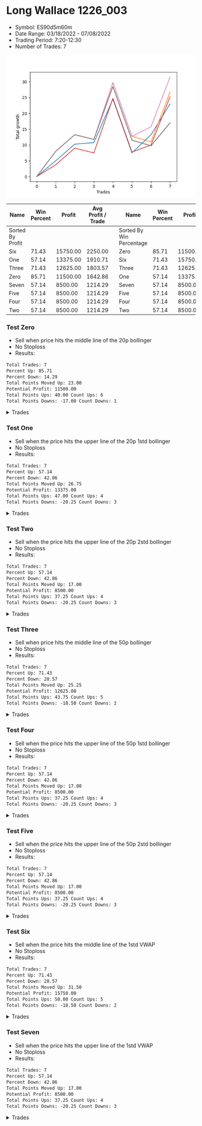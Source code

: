 # Long Wallace 1226_003 
- Symbol: ES90d5m60m
- Date Range: 03/18/2022 - 07/08/2022
- Trading Period: 7:20-12:30
- Number of Trades: 7

![Plot](LongWallace1226_003ES90d5m60m.png)

| Name | Win Percent | Profit | Avg Profit / Trade |     | Name | Win Percent | Profit | Avg Profit / Trade |
| ---- | ----------- | ------ | ------------------ | --- | ---- | ----------- | ------ | ------------------ |
| Sorted By <br> Profit | | | | | Sorted By <br> Win Percentage ||||
| Six | 71.43 | 15750.00 | 2250.00 |     | Zero | 85.71 | 11500.00 | 1642.86 |
| One | 57.14 | 13375.00 | 1910.71 |     | Six | 71.43 | 15750.00 | 2250.00 |
| Three | 71.43 | 12625.00 | 1803.57 |     | Three | 71.43 | 12625.00 | 1803.57 |
| Zero | 85.71 | 11500.00 | 1642.86 |     | One | 57.14 | 13375.00 | 1910.71 |
| Seven | 57.14 | 8500.00 | 1214.29 |     | Seven | 57.14 | 8500.00 | 1214.29 |
| Five | 57.14 | 8500.00 | 1214.29 |     | Five | 57.14 | 8500.00 | 1214.29 |
| Four | 57.14 | 8500.00 | 1214.29 |     | Four | 57.14 | 8500.00 | 1214.29 |
| Two | 57.14 | 8500.00 | 1214.29 |     | Two | 57.14 | 8500.00 | 1214.29 |

### Test Zero
* Sell when price hits the middle line of the 20p bollinger
* No Stoploss
* Results:
```
Total Trades: 7
Percent Up: 85.71
Percent Down: 14.29
Total Points Moved Up: 23.00
Potential Profit: 11500.00
Total Points Ups: 40.00 Count Ups: 6
Total Points Downs: -17.00 Count Downs: 1
```

<details><summary>Trades</summary>

<code>In: 2022-03-29 09:40:00		Out: 2022-03-29 10:36:00		Total Position Time: 56:00		Total Move Up: 5.00		Total to Date: 5.00</code> <br />
<code>In: 2022-03-30 12:30:00		Out: 2022-03-30 12:46:00		Total Position Time: 16:00		Total Move Up: 5.25		Total to Date: 10.25</code> <br />
<code>In: 2022-03-31 09:40:00		Out: 2022-03-31 10:31:05		Total Position Time: 51:05		Total Move Up: 0.50		Total to Date: 10.75</code> <br />
<code>In: 2022-04-20 12:00:00		Out: 2022-04-20 12:24:15		Total Position Time: 24:15		Total Move Up: 13.75		Total to Date: 24.50</code> <br />
<code>In: 2022-05-02 10:10:00		Out: 2022-05-02 11:10:55		Total Position Time: 60:55		Total Move Up: -17.00		Total to Date: 7.50</code> <br />
<code>In: 2022-06-27 09:40:00		Out: 2022-06-27 10:21:30		Total Position Time: 41:30		Total Move Up: 5.75		Total to Date: 13.25</code> <br />
<code>In: 2022-06-29 09:35:00		Out: 2022-06-29 10:01:50		Total Position Time: 26:50		Total Move Up: 9.75		Total to Date: 23.00</code> <br />


</details>

### Test One
* Sell when the price hits the upper line of the 20p 1std bollinger
* No Stoploss
* Results:
```
Total Trades: 7
Percent Up: 57.14
Percent Down: 42.86
Total Points Moved Up: 26.75
Potential Profit: 13375.00
Total Points Ups: 47.00 Count Ups: 4
Total Points Downs: -20.25 Count Downs: 3
```

<details><summary>Trades</summary>

<code>In: 2022-03-29 09:40:00		Out: 2022-03-29 10:40:55		Total Position Time: 60:55		Total Move Up: 8.00		Total to Date: 8.00</code> <br />
<code>In: 2022-03-30 12:30:00		Out: 2022-03-30 12:46:00		Total Position Time: 16:00		Total Move Up: 5.25		Total to Date: 13.25</code> <br />
<code>In: 2022-03-31 09:40:00		Out: 2022-03-31 10:40:55		Total Position Time: 60:55		Total Move Up: -1.50		Total to Date: 11.75</code> <br />
<code>In: 2022-04-20 12:00:00		Out: 2022-04-20 12:45:15		Total Position Time: 45:15		Total Move Up: 18.00		Total to Date: 29.75</code> <br />
<code>In: 2022-05-02 10:10:00		Out: 2022-05-02 11:10:55		Total Position Time: 60:55		Total Move Up: -17.00		Total to Date: 12.75</code> <br />
<code>In: 2022-06-27 09:40:00		Out: 2022-06-27 10:40:55		Total Position Time: 60:55		Total Move Up: -1.75		Total to Date: 11.00</code> <br />
<code>In: 2022-06-29 09:35:00		Out: 2022-06-29 10:11:05		Total Position Time: 36:05		Total Move Up: 15.75		Total to Date: 26.75</code> <br />


</details>

### Test Two
* Sell when the price hits the upper line of the 20p 2std bollinger
* No Stoploss
* Results:
```
Total Trades: 7
Percent Up: 57.14
Percent Down: 42.86
Total Points Moved Up: 17.00
Potential Profit: 8500.00
Total Points Ups: 37.25 Count Ups: 4
Total Points Downs: -20.25 Count Downs: 3
```

<details><summary>Trades</summary>

<code>In: 2022-03-29 09:40:00		Out: 2022-03-29 10:40:55		Total Position Time: 60:55		Total Move Up: 8.00		Total to Date: 8.00</code> <br />
<code>In: 2022-03-30 12:30:00		Out: 2022-03-30 12:46:00		Total Position Time: 16:00		Total Move Up: 5.25		Total to Date: 13.25</code> <br />
<code>In: 2022-03-31 09:40:00		Out: 2022-03-31 10:40:55		Total Position Time: 60:55		Total Move Up: -1.50		Total to Date: 11.75</code> <br />
<code>In: 2022-04-20 12:00:00		Out: 2022-04-20 12:46:00		Total Position Time: 46:00		Total Move Up: 16.75		Total to Date: 28.50</code> <br />
<code>In: 2022-05-02 10:10:00		Out: 2022-05-02 11:10:55		Total Position Time: 60:55		Total Move Up: -17.00		Total to Date: 11.50</code> <br />
<code>In: 2022-06-27 09:40:00		Out: 2022-06-27 10:40:55		Total Position Time: 60:55		Total Move Up: -1.75		Total to Date: 9.75</code> <br />
<code>In: 2022-06-29 09:35:00		Out: 2022-06-29 10:35:55		Total Position Time: 60:55		Total Move Up: 7.25		Total to Date: 17.00</code> <br />


</details>

### Test Three
* Sell when price hits the middle line of the 50p bollinger
* No Stoploss
* Results:
```
Total Trades: 7
Percent Up: 71.43
Percent Down: 28.57
Total Points Moved Up: 25.25
Potential Profit: 12625.00
Total Points Ups: 43.75 Count Ups: 5
Total Points Downs: -18.50 Count Downs: 2
```

<details><summary>Trades</summary>

<code>In: 2022-03-29 09:40:00		Out: 2022-03-29 09:43:20		Total Position Time: 03:20		Total Move Up: 3.75		Total to Date: 3.75</code> <br />
<code>In: 2022-03-30 12:30:00		Out: 2022-03-30 12:46:00		Total Position Time: 16:00		Total Move Up: 5.25		Total to Date: 9.00</code> <br />
<code>In: 2022-03-31 09:40:00		Out: 2022-03-31 10:40:55		Total Position Time: 60:55		Total Move Up: -1.50		Total to Date: 7.50</code> <br />
<code>In: 2022-04-20 12:00:00		Out: 2022-04-20 12:25:50		Total Position Time: 25:50		Total Move Up: 17.25		Total to Date: 24.75</code> <br />
<code>In: 2022-05-02 10:10:00		Out: 2022-05-02 11:10:55		Total Position Time: 60:55		Total Move Up: -17.00		Total to Date: 7.75</code> <br />
<code>In: 2022-06-27 09:40:00		Out: 2022-06-27 09:41:15		Total Position Time: 01:15		Total Move Up: 2.25		Total to Date: 10.00</code> <br />
<code>In: 2022-06-29 09:35:00		Out: 2022-06-29 10:10:45		Total Position Time: 35:45		Total Move Up: 15.25		Total to Date: 25.25</code> <br />


</details>

### Test Four
* Sell when the price hits the upper line of the 50p 1std bollinger
* No Stoploss
* Results:
```
Total Trades: 7
Percent Up: 57.14
Percent Down: 42.86
Total Points Moved Up: 17.00
Potential Profit: 8500.00
Total Points Ups: 37.25 Count Ups: 4
Total Points Downs: -20.25 Count Downs: 3
```

<details><summary>Trades</summary>

<code>In: 2022-03-29 09:40:00		Out: 2022-03-29 10:40:55		Total Position Time: 60:55		Total Move Up: 8.00		Total to Date: 8.00</code> <br />
<code>In: 2022-03-30 12:30:00		Out: 2022-03-30 12:46:00		Total Position Time: 16:00		Total Move Up: 5.25		Total to Date: 13.25</code> <br />
<code>In: 2022-03-31 09:40:00		Out: 2022-03-31 10:40:55		Total Position Time: 60:55		Total Move Up: -1.50		Total to Date: 11.75</code> <br />
<code>In: 2022-04-20 12:00:00		Out: 2022-04-20 12:46:00		Total Position Time: 46:00		Total Move Up: 16.75		Total to Date: 28.50</code> <br />
<code>In: 2022-05-02 10:10:00		Out: 2022-05-02 11:10:55		Total Position Time: 60:55		Total Move Up: -17.00		Total to Date: 11.50</code> <br />
<code>In: 2022-06-27 09:40:00		Out: 2022-06-27 10:40:55		Total Position Time: 60:55		Total Move Up: -1.75		Total to Date: 9.75</code> <br />
<code>In: 2022-06-29 09:35:00		Out: 2022-06-29 10:35:55		Total Position Time: 60:55		Total Move Up: 7.25		Total to Date: 17.00</code> <br />


</details>

### Test Five
* Sell when the price hits the upper line of the 50p 2std bollinger
* No Stoploss
* Results:
```
Total Trades: 7
Percent Up: 57.14
Percent Down: 42.86
Total Points Moved Up: 17.00
Potential Profit: 8500.00
Total Points Ups: 37.25 Count Ups: 4
Total Points Downs: -20.25 Count Downs: 3
```

<details><summary>Trades</summary>

<code>In: 2022-03-29 09:40:00		Out: 2022-03-29 10:40:55		Total Position Time: 60:55		Total Move Up: 8.00		Total to Date: 8.00</code> <br />
<code>In: 2022-03-30 12:30:00		Out: 2022-03-30 12:46:00		Total Position Time: 16:00		Total Move Up: 5.25		Total to Date: 13.25</code> <br />
<code>In: 2022-03-31 09:40:00		Out: 2022-03-31 10:40:55		Total Position Time: 60:55		Total Move Up: -1.50		Total to Date: 11.75</code> <br />
<code>In: 2022-04-20 12:00:00		Out: 2022-04-20 12:46:00		Total Position Time: 46:00		Total Move Up: 16.75		Total to Date: 28.50</code> <br />
<code>In: 2022-05-02 10:10:00		Out: 2022-05-02 11:10:55		Total Position Time: 60:55		Total Move Up: -17.00		Total to Date: 11.50</code> <br />
<code>In: 2022-06-27 09:40:00		Out: 2022-06-27 10:40:55		Total Position Time: 60:55		Total Move Up: -1.75		Total to Date: 9.75</code> <br />
<code>In: 2022-06-29 09:35:00		Out: 2022-06-29 10:35:55		Total Position Time: 60:55		Total Move Up: 7.25		Total to Date: 17.00</code> <br />


</details>

### Test Six
* Sell when the price hits the middle line of the 1std VWAP
* No Stoploss
* Results:
```
Total Trades: 7
Percent Up: 71.43
Percent Down: 28.57
Total Points Moved Up: 31.50
Potential Profit: 15750.00
Total Points Ups: 50.00 Count Ups: 5
Total Points Downs: -18.50 Count Downs: 2
```

<details><summary>Trades</summary>

<code>In: 2022-03-29 09:40:00		Out: 2022-03-29 10:40:55		Total Position Time: 60:55		Total Move Up: 8.00		Total to Date: 8.00</code> <br />
<code>In: 2022-03-30 12:30:00		Out: 2022-03-30 12:46:00		Total Position Time: 16:00		Total Move Up: 5.25		Total to Date: 13.25</code> <br />
<code>In: 2022-03-31 09:40:00		Out: 2022-03-31 10:40:55		Total Position Time: 60:55		Total Move Up: -1.50		Total to Date: 11.75</code> <br />
<code>In: 2022-04-20 12:00:00		Out: 2022-04-20 12:26:10		Total Position Time: 26:10		Total Move Up: 18.00		Total to Date: 29.75</code> <br />
<code>In: 2022-05-02 10:10:00		Out: 2022-05-02 11:10:55		Total Position Time: 60:55		Total Move Up: -17.00		Total to Date: 12.75</code> <br />
<code>In: 2022-06-27 09:40:00		Out: 2022-06-27 09:44:15		Total Position Time: 04:15		Total Move Up: 3.00		Total to Date: 15.75</code> <br />
<code>In: 2022-06-29 09:35:00		Out: 2022-06-29 10:10:55		Total Position Time: 35:55		Total Move Up: 15.75		Total to Date: 31.50</code> <br />


</details>

### Test Seven
* Sell when the price hits the upper line of the 1std VWAP
* No Stoploss
* Results:
```
Total Trades: 7
Percent Up: 57.14
Percent Down: 42.86
Total Points Moved Up: 17.00
Potential Profit: 8500.00
Total Points Ups: 37.25 Count Ups: 4
Total Points Downs: -20.25 Count Downs: 3
```

<details><summary>Trades</summary>

<code>In: 2022-03-29 09:40:00		Out: 2022-03-29 10:40:55		Total Position Time: 60:55		Total Move Up: 8.00		Total to Date: 8.00</code> <br />
<code>In: 2022-03-30 12:30:00		Out: 2022-03-30 12:46:00		Total Position Time: 16:00		Total Move Up: 5.25		Total to Date: 13.25</code> <br />
<code>In: 2022-03-31 09:40:00		Out: 2022-03-31 10:40:55		Total Position Time: 60:55		Total Move Up: -1.50		Total to Date: 11.75</code> <br />
<code>In: 2022-04-20 12:00:00		Out: 2022-04-20 12:46:00		Total Position Time: 46:00		Total Move Up: 16.75		Total to Date: 28.50</code> <br />
<code>In: 2022-05-02 10:10:00		Out: 2022-05-02 11:10:55		Total Position Time: 60:55		Total Move Up: -17.00		Total to Date: 11.50</code> <br />
<code>In: 2022-06-27 09:40:00		Out: 2022-06-27 10:40:55		Total Position Time: 60:55		Total Move Up: -1.75		Total to Date: 9.75</code> <br />
<code>In: 2022-06-29 09:35:00		Out: 2022-06-29 10:35:55		Total Position Time: 60:55		Total Move Up: 7.25		Total to Date: 17.00</code> <br />


</details>